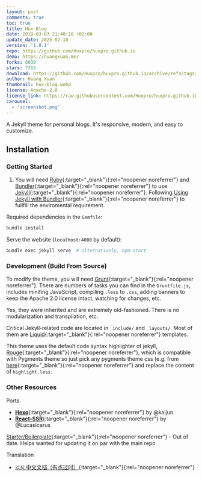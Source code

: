 ```yaml
---
layout: post
comments: true
toc: true
title: Hux Blog
date: 2019-03-03 21:40:18 +02:00
update_date: 2025-02-10
version: '1.8.1'
repo: https://github.com/Huxpro/huxpro.github.io
demo: https://huangxuan.me/
forks: 6039
stars: 7355
download: https://github.com/Huxpro/huxpro.github.io/archive/refs/tags/v1.8.1.zip
author: Huang Xuan
thumbnail: hux-blog.webp
license: Aoache-2.0
license_link: https://raw.githubusercontent.com/Huxpro/huxpro.github.io/refs/heads/master/LICENSE
carousel:
  - 'screenshot.png'
---
```


A Jekyll theme for personal blogs. It's responsive, modern, and easy to customize.

## Installation

### Getting Started

1. You will need [Ruby](https://www.ruby-lang.org/en/){:target="_blank"}{:rel="noopener noreferrer"} and [Bundler](https://bundler.io/){:target="_blank"}{:rel="noopener noreferrer"} to use [Jekyll](https://jekyllrb.com/){:target="_blank"}{:rel="noopener noreferrer"}. Following [Using Jekyll with Bundler](https://jekyllrb.com/tutorials/using-jekyll-with-bundler/){:target="_blank"}{:rel="noopener noreferrer"} to fullfill the enviromental requirement.

Required dependencies in the `Gemfile`:

```bash
bundle install
```

Serve the website (`localhost:4000` by default):

```bash
bundle exec jekyll serve  # alternatively, npm start
```

### Development (Build From Source)

To modify the theme, you will need [Grunt](https://gruntjs.com/){:target="_blank"}{:rel="noopener noreferrer"}. There are numbers of tasks you can find in the `Gruntfile.js`, includes minifing JavaScript, compiling `.less` to `.css`, adding banners to keep the Apache 2.0 license intact, watching for changes, etc.

Yes, they were inherited and are extremely old-fashioned. There is no modularization and transpilation, etc.

Critical Jekyll-related code are located in `_include/` and `_layouts/`. Most of them are [Liquid](https://github.com/Shopify/liquid/wiki){:target="_blank"}{:rel="noopener noreferrer"} templates.

This theme uses the default code syntax highlighter of jekyll, [Rouge](http://rouge.jneen.net/){:target="_blank"}{:rel="noopener noreferrer"}, which is compatible with Pygments theme so just pick any pygments theme css (e.g. from [here](http://jwarby.github.io/jekyll-pygments-themes/languages/javascript.html){:target="_blank"}{:rel="noopener noreferrer"} and replace the content of `highlight.less`.

### Other Resources

Ports

- [**Hexo**](https://github.com/Kaijun/hexo-theme-huxblog){:target="_blank"}{:rel="noopener noreferrer"} by @kaijun
- [**React-SSR**](https://github.com/LucasIcarus/huxpro.github.io/tree/ssr){:target="_blank"}{:rel="noopener noreferrer"} by @LucasIcarus

[Starter/Boilerplate](https://github.com/huxpro/huxblog-boilerplate){:target="_blank"}{:rel="noopener noreferrer"} - Out of date. Helps wanted for updating it on par with the main repo

Translation

- [🇨🇳  中文文档（有点过时）](https://github.com/Huxpro/huxpro.github.io/blob/master/_doc/README.zh.md){:target="_blank"}{:rel="noopener noreferrer"}
